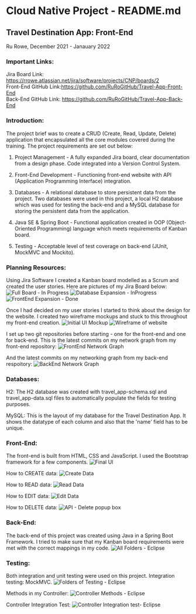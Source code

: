 # Cloud Native Project - README.md

## Travel Destination App: Front-End 
Ru Rowe, December 2021 - Janauary 2022

### Important Links:
Jira Board Link: https://rrowe.atlassian.net/jira/software/projects/CNP/boards/2 \
Front-End GitHub Link:https://github.com/RuRoGitHub/Travel-App-Front-End \
Back-End GitHub Link: https://github.com/RuRoGitHub/Travel-App-Back-End

### Introduction:
The project brief was to create a CRUD (Create, Read, Update, Delete) application that encapsulated all the core modules covered during the training. The project requirements are set out below: 

1. Project Management - A fully expanded Jira board, clear documentation from a design phase. Code integrated into a Version Control System.

2. Front-End Development - Functioning front-end website with API (Application Programming Interface) integration.

3. Databases - A relational database to store persistent data from the project. Two databases were used in this project, a local H2 database which was used for testing the back-end and a MySQL database for storing the persistent data from the application.

4. Java SE & Spring Boot - Functional application created in OOP (Object-Oriented Programming) language which meets requirements of Kanban board.

5. Testing - Acceptable level of test coverage on back-end (JUnit, MockMVC and Mockito).

### Planning Resources:
Using Jira Software I created a Kanban board modelled as a Scrum and created the user stories. Here are pictures of my Jira Board below:
![Full Board - In Progress](https://user-images.githubusercontent.com/93253355/148922710-2ff8a211-59ca-460a-9102-daf1ad7a9186.jpeg)
![Database Expansion - InProgress](https://user-images.githubusercontent.com/93253355/148922848-33f3b1d1-bf46-4f06-879d-175fa08ed4a4.jpeg)
![FrontEnd Expansion - Done](https://user-images.githubusercontent.com/93253355/148922868-07ecce9e-a63a-428f-9ae9-07f6c0c36840.jpeg)

Once I had decided on my user stories I started to think about the design for the website. I created two wireframe mockups and stuck to this throughout my front-end creation.
![Initial UI Mockup](https://user-images.githubusercontent.com/93253355/148923264-3e8695b4-bc37-49e9-8a0c-f62a10b212f6.png)
![Wireframe of website](https://user-images.githubusercontent.com/93253355/148923237-8d7c299e-1a06-422c-b001-d3bd7ceeba46.png)

I set up two git repositories before starting - one for the front-end and one for back-end. This is the latest commits on my network graph from my front-end repository:
![FrontEnd Network Graph](https://user-images.githubusercontent.com/93253355/148923502-8e97bd2b-8cb7-432a-9b57-27bf10be0420.jpeg)

And the latest commits on my networking graph from my back-end respoitory:
![BackEnd Network Graph](https://user-images.githubusercontent.com/93253355/148923496-a59538a2-9e92-48bd-a625-eb342669ec35.jpeg)


### Databases:
H2: The H2 database was created with travel_app-schema.sql and travel_app-data.sql files to automatically populate the fields for testing purposes.

MySQL: This is the layout of my database for the Travel Destination App. It shows the datatype of each column and also that the 'name' field has to be unique.

### Front-End: 
The front-end is built from HTML, CSS and JavaScript. I used the Bootstrap framework for a few components.
![Final UI](https://user-images.githubusercontent.com/93253355/148923598-d64819ce-66b1-46b0-a017-dfdf3df6880a.jpeg)

How to CREATE data:
![Create Data](https://user-images.githubusercontent.com/93253355/148923744-e9a7df7d-37d3-4e6c-b798-3f7c1fbda066.jpeg)

How to READ data:
![Read Data](https://user-images.githubusercontent.com/93253355/148923816-01c06c71-e93e-4fdf-89a9-62c45165e28b.jpeg)

How to EDIT data:
![Edit Data](https://user-images.githubusercontent.com/93253355/148923755-caf8bc9d-aac3-4895-8dbd-5af615b5f2e0.jpeg)

How to DELETE data:
![API - Delete popup box](https://user-images.githubusercontent.com/93253355/148923859-5971e9e6-46b9-49a8-a7c8-392abcbce301.png)

### Back-End:
The back-end of this project was created using Java in a Spring Boot Framework. I tried to make sure that my Kanban board requirements were met with the correct mappings in my code.
![All Folders - Eclipse](https://user-images.githubusercontent.com/93253355/148923914-8dc4155e-1836-4883-a3b0-2e4fdf765430.png)

### Testing:
Both integration and unit testing were used on this project.
Integration testing: MockMVC.
![Folders of Testing - Eclipse](https://user-images.githubusercontent.com/93253355/148924029-3f9e0f3e-fbb8-406e-8da4-38b33fc21c52.png)

Methods in my Controller:
![Controller Methods - Eclipse](https://user-images.githubusercontent.com/93253355/148924128-26ad9103-6e3d-4c23-a0ec-a57bc3d35e64.png)

Controller Integration Test:
![Controller Integration test- Eclipse](https://user-images.githubusercontent.com/93253355/148924182-81011373-b164-4f00-b52a-5bd2604f46ab.png)

